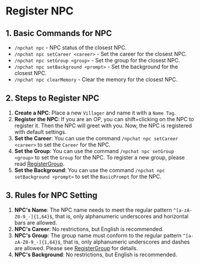 
# Register NPC

## 1. Basic Commands for NPC

- `/npchat npc` - NPC status of the closest NPC.
- `/npchat npc setCareer <career>` - Set the career for the closest NPC.
- `/npchat npc setGroup <group>` - Set the group for the closest NPC.
- `/npchat npc setBackground <prompt>` - Set the background for the closest NPC.
- `/npchat npc clearMemory` - Clear the memory for the closest NPC.

## 2. Steps to Register NPC

1. **Create a NPC**: Place a new `Villager` and name it with a `Name Tag`.
2. **Register the NPC**: If you are an OP, you can shift+clicking on the NPC to register it. Then the NPC will greet with you. Now, the NPC is registered with default settings.
3. **Set the Career**: You can use the command `/npchat npc setCareer <career>` to set the `Career` for the NPC. 
4. **Set the Group**: You can use the command `/npchat npc setGroup <group>` to set the `Group` for the NPC. To register a new group, please read [RegisterGroup](RegisterGroup.md).
5. **Set the Background**: You can use the command `/npchat npc setBackground <prompt>` to set the `BasicPrompt` for the NPC.

## 3. Rules for NPC Setting

1. **NPC's Name**: The NPC name needs to meet the regular pattern `^[a-zA-Z0-9_-]{1,64}$`, that is, only alphanumeric underscores and horizontal bars are allowed.
2. **NPC's Career**: No restrictions, but English is recommended.
3. **NPC's Group**: The group name must conform to the regular pattern `^[a-zA-Z0-9_-]{1,64}$`, that is, only alphanumeric underscores and dashes are allowed. Please see [RegisterGroup](RegisterGroup.md) for details.
4. **NPC's Background**: No restrictions, but English is recommended.
